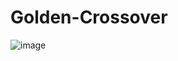 # Golden-Crossover

![image](https://github.com/user-attachments/assets/b12521d6-9d54-4250-b7ab-54846ab5ac76)

